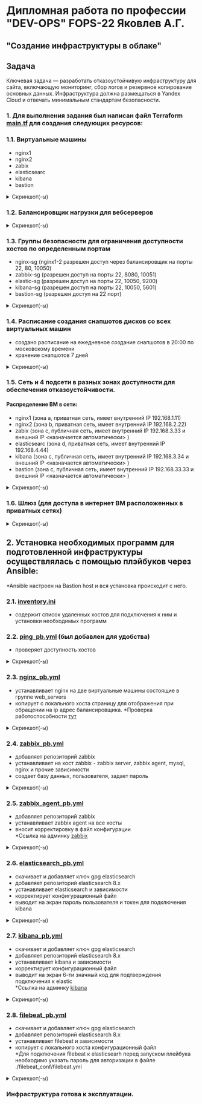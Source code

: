 # Дипломная работа по профессии "DEV-OPS" FOPS-22 Яковлев А.Г.
## "Создание инфраструктуры в облаке"


## Задача
Ключевая задача — разработать отказоустойчивую инфраструктуру для сайта, включающую мониторинг, сбор логов и резервное копирование основных данных. Инфраструктура должна размещаться в Yandex Cloud и отвечать минимальным стандартам безопасности.



### 1. Для выполнения задания был написан файл Terraform [main.tf](https://github.com/temagraf/final_work/blob/main/main.tf) для создания следующих ресурсов:
 
### 1.1. Виртуальные машины 
  - nginx1 
  - nginx2 
  - zabix 
  - elasticsearc
  - kibana
  - bastion


<details>
<summary> Скриншот(-ы) </summary>

![список вм](https://github.com/temagraf/final_work/blob/main/img/VM_list.png)

</details>


### 1.2. Балансировщик нагрузки для вебсерверов

<details>
<summary> Скриншот(-ы) </summary>

![балансировщик](https://github.com/temagraf/final_work/blob/main/img/alb.png)

</details>


### 1.3. Группы безопасности для ограничения доступности хостов по определенным портам
  - nginx-sg (nginx1-2 разрешен доступ через балансировщик на порты 22, 80, 10050)
  - zabbix-sg  (разрешен доступ на порты 22, 8080, 10051)
  - elastic-sg (разрешен доступ на порты 22, 10050, 9200)
  - kibana-sg (разрешен доступ на порты 22, 10050, 5601)
  - bastion-sg (разрешен доступ на 22 порт)

<details>
<summary> Скриншот(-ы) </summary>

![группы безопасности](https://github.com/temagraf/final_work/blob/main/img/security_groups.png)

</details>

### 1.4. Расписание создания снапшотов дисков со всех виртуальных машин
  - создано расписание на ежедневное создание снапшотов в 20:00 по московскому времени
  - хранение снапшотов 7 дней


<details>
<summary> Скриншот(-ы) </summary>

![снимки дисков](https://github.com/temagraf/final_work/blob/main/img/schedule.png)

</details>


### 1.5. Сеть и 4 подсети в разных зонах доступности для обеспечения отказоустойчивости.
#### Pаспределение ВМ в сети:
  - nginx1 (зона а, приватная сеть, имеет внутренний IP 192.168.1.11)
  - nginx2 (зона b, приватная сеть, имеет внутренний IP 192.168.2.22)
  - zabix (зона c, публичная сеть, имеет внутренний IP 192.168.3.33 и внешний IP <назначается автоматически> )
  - elasticsearc (зона d, приватная сеть, имеет внутренний IP 192.168.4.44)
  - kibana (зона c, публичная сеть, имеет внутренний IP 192.168.3.34 и внешний IP <назначается автоматически> )
  - bastion (зона c, публичная сеть, имеет внутренний IP 192.168.33.33 и внешний IP <назначается автоматически> )

<details>
<summary> Скриншот(-ы) </summary>

![Карта сети](https://github.com/temagraf/final_work/blob/main/img/network1.png)

</details>


### 1.6. Шлюз (для доступа в интернет ВМ расположенных в приватных сетях)

<details>
<summary> Скриншот(-ы) </summary>

![Карта сети](https://github.com/temagraf/final_work/blob/main/img/network_map.png)

</details>




## 2. Установка необходимых программ для подготовленной инфраструктуры осуществлялась с помощью плэйбуков через Ansible:

*Ansible настроен на Bastion host и вся установка происходит с него.

### 2.1. [inventory.ini](https://github.com/temagraf/final_work/blob/main/ansible/inventory.ini)
  - содержит список удаленных хостов для подключения к ним и установки необходимых программ

### 2.2. [ping_pb.yml](https://github.com/temagraf/final_work/blob/main/ansible/ping_pb.yml) (был добавлен для удобства)
  - проверяет доступность хостов

<details>
<summary> Скриншот(-ы) </summary>

![пинг](https://github.com/temagraf/final_work/blob/main/img/ping.png)

</details>

### 2.3. [nginx_pb.yml](https://github.com/temagraf/final_work/blob/main/ansible/nginx_pb.yml) 
  - устанавливает nginx на две виртуальные машины состоящие в группе web_servers
  - копирует c локального хоста страницу для отображения при обращении на ip адрес балансировщика. 
*Проверка работоспособности [тут](http://158.160.144.65:80)

<details>
<summary> Скриншот(-ы) </summary>

![установка nginx](https://github.com/temagraf/final_work/blob/main/img/install_nginx.png)
![веб страница](https://github.com/temagraf/final_work/blob/main/img/web_page.png)

</details>


### 2.4. [zabbix_pb.yml](https://github.com/temagraf/final_work/blob/main/ansible/zabbix_pb.yml)
  - добавляет репозиторий zabbix
  - устанавливает на хост zabbix -  zabbix server, zabbix agent, mysql, nginx и прочие зависимости
  - создает базу данных, пользователя, задает пароль

<details>
<summary> Скриншот(-ы) </summary>

![установка zabbix](https://github.com/temagraf/final_work/blob/main/img/install_zabbix_server.png)
![установка zabbix](https://github.com/temagraf/final_work/blob/main/img/finish_install_zabbix.png)

</details>


### 2.5. [zabbix_agent_pb.yml](https://github.com/temagraf/final_work/blob/main/ansible/zabbix_agent_pb.yml)
  - добавляет репозиторий zabbix
  - устанавливает zabbix agent на все хосты
  - вносит корректировку в файл конфигурации  
*Ссылка на админку [zabbix](http://51.250.33.162:8080)

<details>
<summary> Скриншот(-ы) </summary>

![установка zabbix-agent](https://github.com/temagraf/final_work/blob/main/img/install_zabbix_agent.png)
![установка zabbix-agent](https://github.com/temagraf/final_work/blob/main/img/enable_zabagent.png)
![установка zabbix-agent](https://github.com/temagraf/final_work/blob/main/img/dashboard_zabbix.png)

</details>


### 2.6. [elasticsearch_pb.yml](https://github.com/temagraf/final_work/blob/main/ansible/elasticsearch_pb.yml)
  - скачивает и добавляет ключ gpg elasticsearch
  - добавляет репозиторий elasticsearch 8.x
  - устанавливает elasticsearch и зависимости
  - корректирует конфигурационный файл
  - выводит на экран пароль пользователя и токен для подключения kibana

<details>
<summary> Скриншот(-ы) </summary>

![установка elastic](https://github.com/temagraf/final_work/blob/main/img/install_elastic.png)
![установка elastic](https://github.com/temagraf/final_work/blob/main/img/elastic_status.png)
![установка elastic](https://github.com/temagraf/final_work/blob/main/img/password_token.png)

</details>

### 2.7. [kibana_pb.yml](https://github.com/temagraf/final_work/blob/main/ansible/kibana_pb.yml)
  - скачивает и добавляет ключ gpg elasticsearch
  - добавляет репозиторий elasticsearch 8.x
  - устанавливает kibana и зависимости
  - корректирует конфигурационный файл
  - выводит на экран 6-ти значный код для подтверждения подключения к elastic  
*Ссылка на админку [kibana](http://51.250.36.99:5601)

<details>
<summary> Скриншот(-ы) </summary>

![установка kibana](https://github.com/temagraf/final_work/blob/main/img/install_kibana.png)
![статус kibana](https://github.com/temagraf/final_work/blob/main/img/kibana_status.png)
![подключение kibana](https://github.com/temagraf/final_work/blob/main/img/check_code.png)
![веб kibana](https://github.com/temagraf/final_work/blob/main/img/kibana_web.png)

</details>

### 2.8. [filebeat_pb.yml](https://github.com/temagraf/final_work/blob/main/ansible/filebeat_pb.yml)
  - скачивает и добавляет ключ gpg elasticsearch
  - добавляет репозиторий elasticsearch 8.x
  - устанавливает filebeat и зависимости
  - копирует с локального хоста конфигурационный файл  
*Для подключения filebeat к elasticsearh перед запуском плейбука необходимо указать пароль для авторизации в файле ./filebeat_conf/filebeat.yml 

<details>
<summary> Скриншот(-ы) </summary>

![установка filebeat](https://github.com/temagraf/final_work/blob/main/img/install_filebeat.png)
![установка filebeat](https://github.com/temagraf/final_work/blob/main/img/filebeat_status.png)
![установка filebeat](https://github.com/temagraf/final_work/blob/main/img/filebeat_web.png)

</details>



### Инфраструктура готова к эксплуатации.
